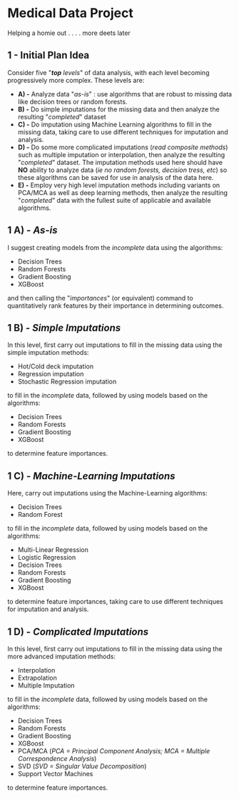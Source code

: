 # Medical Data Project

Helping a homie out . . . . more deets later

## 1 - Initial Plan Idea

Consider five "*__top__ levels*" of data analysis, with each level becoming progressively more complex.  These levels are:

* __A) -__ Analyze data "*as-is*" : use algorithms that are robust to missing data like decision trees or random forests.
* __B) -__ Do simple imputations for the missing data and then analyze the resulting "*completed*" dataset
* __C) -__ Do imputation using Machine Learning algorithms to fill in the missing data, taking care to use different techniques for imputation and analysis.
* __D) -__ Do some more complicated imputations (*read composite methods*) such as multiple imputation or interpolation, then analyze the resulting "*completed*" dataset.  The imputation methods used here should have **NO** ability to analyze data (*ie no random forests, decision tress, etc*) so these algorithms can be saved for use in analysis of the data here.
* __E) -__ Employ very high level imputation methods including variants on PCA/MCA as well as deep learning methods, then analyze the resulting "*completed*" data with the fullest suite of applicable and available algorithms.

## 1 A) - *As-is*

I suggest creating models from the *incomplete* data using the algorithms:

* Decision Trees
* Random Forests
* Gradient Boosting
* XGBoost

and then calling the "*importances*" (or equivalent) command to quantitatively rank features by their importance in determining outcomes.

## 1 B) - *Simple Imputations*

In this level, first carry out imputations to fill in the missing data using the simple imputation methods:

* Hot/Cold deck imputation
* Regression imputation
* Stochastic Regression imputation

to fill in the *incomplete* data, followed by using models based on the algorithms:

* Decision Trees
* Random Forests
* Gradient Boosting
* XGBoost

to determine feature importances.

## 1 C) - *Machine-Learning Imputations*

Here, carry out imputations using the Machine-Learning algorithms:

* Decision Trees
* Random Forest

to fill in the *incomplete* data, followed by using models based on the algorithms:

* Multi-Linear Regression
* Logistic Regression
* Decision Trees
* Random Forests
* Gradient Boosting
* XGBoost

to determine feature importances, taking care to use different techniques for imputation and analysis.

## 1 D) - *Complicated Imputations*

In this level, first carry out imputations to fill in the missing data using the more advanced imputation methods:

* Interpolation
* Extrapolation
* Multiple Imputation

to fill in the *incomplete* data, followed by using models based on the algorithms:

* Decision Trees
* Random Forests
* Gradient Boosting
* XGBoost
* PCA/MCA (*PCA = Principal Component Analysis; MCA = Multiple Correspondence Analysis*)
* SVD (*SVD = Singular Value Decomposition*)
* Support Vector Machines

to determine feature importances.

